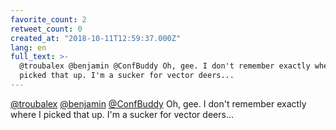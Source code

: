 ```yaml
---
favorite_count: 2
retweet_count: 0
created_at: "2018-10-11T12:59:37.000Z"
lang: en
full_text: >-
  @troubalex @benjamin @ConfBuddy Oh, gee. I don't remember exactly where I
  picked that up. I'm a sucker for vector deers...
---
```


[@troubalex](https://twitter.com/troubalex)
[@benjamin](https://twitter.com/benjamin)
[@ConfBuddy](https://twitter.com/ConfBuddy) Oh, gee. I don't remember exactly
where I picked that up. I'm a sucker for vector deers...
